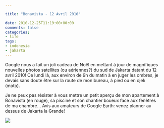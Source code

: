 ```yaml
---

title: "Bonavista - 12 Avril 2010"

date: 2010-12-25T11:19:00+00:00
comments: false
categories: 
- life
tags:
- indonesia
- jakarta
---
```


Google nous a fait un joli cadeau de Noël en mettant à jour de magnifiques nouvelles photos satellites (ou aériennes?) du sud de Jakarta datant du 12 avril 2010! Ce lundi là, aux environ de 9h du matin à en juger les ombres, je devais sans doute être sur la route de mon bureau, à pied ou en ojek (moto).

 Je ne peux pas résister à vous mettre un petit aperçu de mon apartement à Bonavista (en rouge), sa piscine et son chantier boueux face aux fenêtres de ma chambre... Avis aux amateurs de Google Earth: venez planner au dessus de Jakarta la Grande!

![](Bonavista.jpg.scaled1000.jpg)

